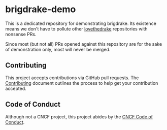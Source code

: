 # brigdrake-demo

This is a dedicated repository for demonstrating brigdrake. Its existence means
we don't have to pollute other [lovethedrake](https://github.com/lovethedrake)
repositories with nonsense PRs.

Since most (but not all) PRs opened against this repository are for the sake of
demonstration only, most will never be merged.

## Contributing

This project accepts contributions via GitHub pull requests. The
[Contributing](CONTRIBUTING.md) document outlines the process to help get your
contribution accepted.

## Code of Conduct

Although not a CNCF project, this project abides by the
[CNCF Code of Conduct](https://github.com/cncf/foundation/blob/master/code-of-conduct.md).
